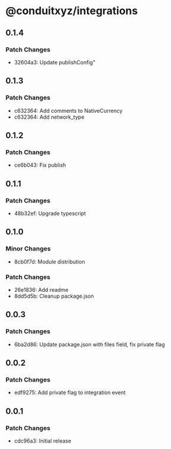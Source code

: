 # @conduitxyz/integrations

## 0.1.4

### Patch Changes

- 32604a3: Update publishConfig"

## 0.1.3

### Patch Changes

- c632364: Add comments to NativeCurrency
- c632364: Add network_type

## 0.1.2

### Patch Changes

- ce6b043: Fix publish

## 0.1.1

### Patch Changes

- 48b32ef: Upgrade typescript

## 0.1.0

### Minor Changes

- 8cb0f7d: Module distribution

### Patch Changes

- 26e1836: Add readme
- 8dd5d5b: Cleanup package.json

## 0.0.3

### Patch Changes

- 6ba2d86: Update package.json with files field, fix private flag

## 0.0.2

### Patch Changes

- edf9275: Add private flag to integration event

## 0.0.1

### Patch Changes

- cdc96a3: Initial release
